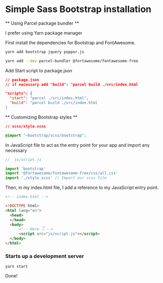 # Simple Sass Bootstrap installation

** Using Parcel package bundler **

I prefer using Yarn package manager 

First install the dependencies for Bootstrap and FontAwesome.

```bash
yarn add bootstrap jquery popper.js

yarn add --dev parcel-bundler @fortawesome/fontawesome-free
```

Add Start script to package.json

```json
// package.json
// if necessary add "build": "parcel build ./src/index.html

"scripts": {
  "start": "parcel ./src/index.html",
  "build": "parcel build ./src/index.html
}
```
** Customizing Bootstrap styles **
```css
// scss/style.scss

@import "~bootstrap/scss/bootstrap";
```

In JavaScript file to act as the entry point for your app and import any necessary
```javaScript
//  js/script.js

import 'bootstrap'
import '@fortawesome/fontawesome-free/css/all.css'
import './style.scss' // Import our scss file
```
Then, in my index.html file, I add a reference to my JavaScript entry point.

```html
<!-- index.html -->

<!DOCTYPE html>
<html lang="en">
  <head>
  </head>
  <body>
      <!-- Here 👇 -->
      <script src="js/script.js"></script>
  </body>
</html>
```
### Starts up a development server 
```bahs
yarn start
````
Done!
